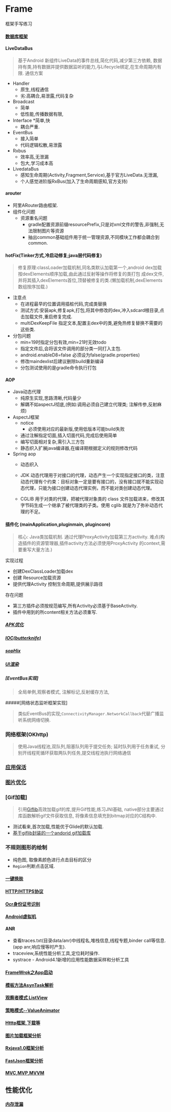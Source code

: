# Frame
框架手写练习

#### [数据库框架](otherPackage/sqlite.md)


#### LiveDataBus
> 基于Android 新组件LiveData的事件总线,简化代码,减少第三方依赖, 
数据持有类,持有数据并提供数据监听的能力,与Lifecycle绑定,在生命周期内有限.
通信方案
* Handler
	* 原生,线程通信
	* 劣:高耦合,易泄露,代码复杂
* Broadcast
	* 简单
	* 低性能,传播数据有限,
* Interface
	*简单,快
	* 耦合严重.
* EventBus
	* 接入简单
	* 代码逻辑松散,易泄露
* Rxbus	
	* 效率高,无泄漏
	* 包大,学习成本高
* LivedataBus
	* 感知生命周期(Activity,Fragment,Service),基于官方LiveData.无泄漏,
	* 个人感觉进阶版RxBus(加入了生命周期感知,官方支持)

#### arouter
* 阿里ARouter路由框架.
* 组件化问题
    * 资源重名问题
       * gradle配置资源前缀resourcePrefix,只是对xml文件的警告,非强制,无法限制图片等资源
       * 抽出common基础组件用于统一管理资源,不同模块工作都会耦合到common.
       
#### hotFix(Tinker方式,冷启动修复;java层代码修复)
> 修复原理:classLoader加载机制,同名类默认加载第一个,android dex加载按dexElements顺序加载,由此通过反射等操作将修复的类打包
成dex文件,并将其插入dexElements首位,顶替被修复的类.(懒加载机制,dexElements数组按序加载.)

* 注意点    
    * 在进程最早的位置调用插桩代码,完成类替换
    * 测试方式:安装apk,修复apk,打包,将其中修改的dex,冲入sdcard根目录,点击加载文件,重启修复完成.
    * multiDexKeepFile 指定文本,配置主dex中的类,避免热修复替换不需要的这些类.
* 分包问题
    * min=19时指定分包有效,min=21时无效todo
    * 指定文件后,会将该文件调用的部分类一同打入主包.
    * android.enableD8=false 必须设为false(gradle.properties)
    * 修改maindexlist后建议删除build重新编译
    * 分包测试使用的是gradle命令执行打包
    
#### AOP
* Java动态代理
    * 纯原生实现,思路清晰,代码量少
    * 解耦不如aspectJ彻底,(例如:调用必须自己建立代理类;
    注解传参,反射麻烦)
* AspectJ框架
    * notice
        * 必须使用对应的最新版,使用低版本可能build失败
    * 通过注解指定切面,插入切面代码,完成后使用简单
    * 编写切面相对复杂,需引入三方包
	* 静态织入扩展java编译器,在编译期根据定义的规则修改代码
* Spring aop
	* 动态织入
	* JDK 动态代理用于对接口的代理，动态产生一个实现指定接口的类，注意动态代理有个约束：目标对象一定是要有接口的，没有接口就不能实现动态代理，只能为接口创建动态代理实例，而不能对类创建动态代理。

	* CGLIB 用于对类的代理，把被代理对象类的 class 文件加载进来，修改其字节码生成一个继承了被代理类的子类。使用 cglib 就是为了弥补动态代理的不足。


#### 插件化 (mainApplication,pluginmain, plugincore)

> 核心: Java类加载机制. 通过代理ProxyActivity加载第三方activity. 难点(构造插件的资源管理器,插件activity方法必须使用ProxyActivity
的context,需要重写大量方法.)

实现过程
 * 创建DexClassLoader加载dex
 * 创建 Resource加载资源
 * 提供代理Activity 控制生命周期,提供展示路径
 
 存在问题
 * 第三方插件必须按规范编写,所有Activity必须基于BaseActivity.
 * 插件中用到的所content相关方法必须重写.
##### [APK优化](youhua.md)

##### [IOC(butterknife)](ioc.md)
##### [sopHix](sopHix.md)
##### [UI渲染](uiRender.md)
##### [EventBus实现]
> 全局单例,观察者模式, 注解标记,反射缓存方法,

#####[网络状态监听框架实现]
> 类似EventBus的实现;`ConnectivityManager.NetworkCallback`代替广播监听系统网络切换.


### 网络框架(OKhttp)
> 使用Java线程池,双队列,阻塞队列用于提交任务; 延时队列用于任务重试,
	分别开线程死循环获取两队列任务,提交线程池执行网络通信

### [应用保活](keepalive.md)
### [图片优化](skia.md)
### [Gif加载]
> 引用[Giflib](https://sourceforge.net/projects/giflib/)高效加载gif的库,提升Gif性能,练习JNI基础,
native部分主要通过库函数解析gif文件获取信息, 将像素信息填充到bitmap对应的C结构中.

* 测试看来,首次加载,性能优于Glide的默认加载.
* [基于giflib封装的一个andorid gif加载库](https://github.com/koral--/android-gif-drawable)

### 不规则图形的绘制
* 纯色图, 取像素颜色进行点击目标的区分
* `Region`判断点击区域.

#### [一键换肤](skin/Readme.md)
#### [HTTP/HTTPS协议](https.md)
#### [Ocr身份证号识别](Ioc/Readme.md)
#### [Android虚拟机](vm.md)
#### ANR
* 查看traces.txt(目录data/anr)中线程名,堆栈信息,线程专题,binder call等信息.(app anr,响应慢等时产生).
* traceview,系统性能分析工具,定位耗时操作.
* systrace - Android4.1新增的应用性能数据采样和分析工具

#### [FrameWrok之App启动](framework/framework.md)
#### [模板方法AsynTask解析](framework/asyntask.md)
#### [观察者模式 ListView](framework/listview.md)
#### [策略模式--ValueAnimator](framework/animator.md)
#### [Htttp框架,下载等](otherPackage/http.md)
#### [图片加载框架分析](otherPackage/imageLoader.md)
#### [Rxjava1.0框架分析](Rxjava/readme.md)
#### [FastJson框架分析](JsonFramework/readme.md)
#### [MVC,MVP,MVVM](mvp.md)
## 性能优化
#### [内存泄漏](oom.md)